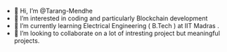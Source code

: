 - 👋 Hi, I’m @Tarang-Mendhe
- 👀 I’m interested in coding and particularly Blockchain development
- 🌱 I’m currently learning Electrical Engineering ( B.Tech ) at IIT Madras .
- 💞️ I’m looking to collaborate on a lot of intresting project but meaningful projects. 

<!---
Tarang-Mendhe/Tarang-Mendhe is a ✨ special ✨ repository because its `README.md` (this file) appears on your GitHub profile.
You can click the Preview link to take a look at your changes.
--->
